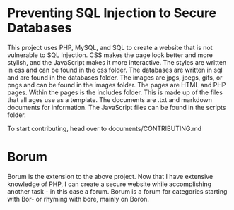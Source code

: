 # Preventing SQL Injection to Secure Databases

This project uses PHP, MySQL, and SQL to create a website that is not vulnerable to SQL Injection. CSS makes the page look better and more stylish, and the JavaScript makes it more interactive. The styles are written in css and can be found in the css folder. The databases are written in sql and are found in the databases folder. The images are jpgs, jpegs, gifs, or pngs and can be found in the images folder. The pages are HTML and PHP pages. Within the pages is the includes folder. This is made up of the files that all ages use as a template. The documents are .txt and markdown documents for information. The JavaScript files can be found in the scripts folder. 

To start contributing, head over to documents/CONTRIBUTING.md

# Borum

Borum is the extension to the above project. Now that I have extensive knowledge of PHP, I can create a secure website while accomplishing another task - in this case a forum. Borum is a forum for categories starting with Bor- or rhyming with bore, mainly on Boron. 

